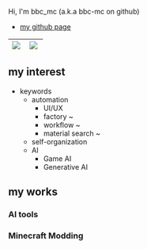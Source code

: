 Hi, I'm bbc_mc (a.k.a bbc-mc on github)
- [my github page](https://github.com/bbc-mc)

|<a href="https://github.com/anuraghazra/github-readme-stats"><img align="left" src="https://github-readme-stats.vercel.app/api?username=bbc-mc&theme=gotham&show_icons=true&count_private=true" /></a>|<a href="https://github.com/anuraghazra/github-readme-stats"><img align="left" src="https://github-readme-stats.vercel.app/api/top-langs/?username=bbc-mc&theme=gotham&layout=compact" /></a>|
| ------------- | ------------- |

## my interest

- keywords
  - automation
    - UI/UX
    - factory ~
    - workflow ~
    - material search ~
  - self-organization
  - AI
    - Game AI
    - Generative AI

## my works

### AI tools
### Minecraft Modding
